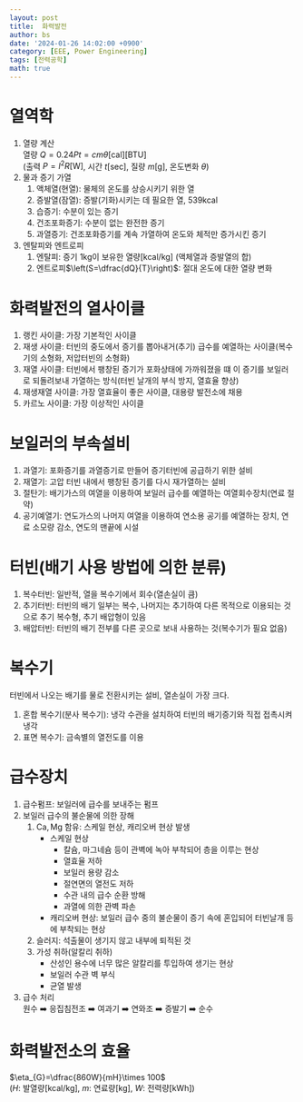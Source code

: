 ```yaml
---
layout: post
title:  화력발전
author: bs
date: '2024-01-26 14:02:00 +0900'
category: [EEE, Power Engineering]
tags: [전력공학]
math: true
---
```


# 열역학
1. 열량 계산<br>
    열량 $Q=0.24Pt=cm\theta [\textsf{cal}][\textsf{BTU}]$<br>
    (출력 $P=I^{2}R[\textsf{W}]$, 시간 $t[\textsf{sec}]$, 질량 $m[\textsf{g}]$, 온도변화 $\theta$)
2. 물과 증기 가열
    1. 액체열(현열): 물체의 온도를 상승시키기 위한 열
    2. 증발열(잠열): 증발(기화)시키는 데 필요한 열, $539\textsf{kcal}$
    3. 습증기: 수분이 있는 증기
    4. 건조포화증기: 수분이 없는 완전한 증기
    5. 과열증기: 건조포화증기를 계속 가열하여 온도와 체적만 증가시킨 증기
3. 엔탈피와 엔트로피
    1. 엔탈피: 증기 $1\textsf{kg}$이 보유한 열량$[\textsf{kcal/kg}]$ (액체열과 증발열의 합)
    2. 엔트로피$\left(S=\dfrac{dQ}{T}\right)$: 절대 온도에 대한 열량 변화

# 화력발전의 열사이클
1. 랭킨 사이클: 가장 기본적인 사이클
2. 재생 사이클: 터빈의 중도에서 증기를 뽑아내거(추기) 급수를 예열하는 사이클(복수기의 소형화, 저압터빈의 소형화)
3. 재열 사이클: 터빈에서 팽창된 증기가 포화상태에 가까워졌을 떄 이 증기를 보일러로 되돌려보내 가열하는 방식(터빈 날개의 부식 방지, 열효율 향상)
4. 재생재열 사이클: 가장 열효율이 좋은 사이클, 대용량 발전소에 채용
5. 카르노 사이클: 가장 이상적인 사이클

# 보일러의 부속설비
1. 과열기: 포화증기를 과열증기로 만들어 증기터빈에 공급하기 위한 설비
2. 재열기: 고압 터빈 내에서 팽창된 증기를 다시 재가열하는 설비
3. 절탄기: 배기가스의 여열을 이용하여 보일러 급수를 예열하는 여열회수장치(연료 절약)
4. 공기예열기: 연도가스의 나머지 여열을 이용하여 연소용 공기를 예열하는 장치, 연료 소모량 감소, 연도의 맨끝에 시설

# 터빈(배기 사용 방법에 의한 분류)
1. 복수터빈: 일반적, 열을 복수기에서 회수(열손실이 큼)
2. 추기터빈: 터빈의 배기 일부는 복수, 나머지는 추기하여 다른 목적으로 이용되는 것으로 추기 복수형, 추기 배압형이 있음
3. 배압터빈: 터빈의 배기 전부를 다른 곳으로 보내 사용하는 것(복수기가 필요 없음)

# 복수기
터빈에서 나오는 배기를 물로 전환시키는 설비, 열손실이 가장 크다.
1. 혼합 복수기(분사 복수기): 냉각 수관을 설치하여 터빈의 배기증기와 직접 접촉시켜 냉각
2. 표면 복수기: 금속별의 열전도를 이용

# 급수장치
1. 급수펌프: 보일러에 급수를 보내주는 펌프
2. 보일러 급수의 불순물에 의한 장해
    1. $\textsf{Ca}, \textsf{Mg}$ 함유: 스케일 현상, 캐리오버 현상 발생
        - 스케일 현상
            - 칼슘, 마그네슘 등이 관벽에 녹아 부착되어 층을 이루는 현상
            - 열효율 저하
            - 보일러 용량 감소
            - 절연면의 열전도 저하
            - 수관 내의 급수 순환 방해
            - 과열에 의한 관벽 파손
        - 캐리오버 현상: 보일러 급수 중의 불순물이 증기 속에 혼입되어 터빈날개 등에 부착되는 현상
    2. 슬러지: 석출물이 생기지 않고 내부에 퇴적된 것
    3. 가성 취하(알칼리 취하)
        - 산성인 용수에 너무 많은 알칼리를 투입하여 생기는 현상
        - 보일러 수관 벽 부식
        - 균열 발생
3. 급수 처리<br>
    원수 :arrow_right: 응집침전조 :arrow_right: 여과기 :arrow_right: 연와조 :arrow_right: 증발기 :arrow_right: 순수

# 화력발전소의 효율
$\eta_{G}=\dfrac{860W}{mH}\times 100$<br>
($H$: 발열량$[\textsf{kcal/kg}]$, $m$: 연료량$[\textsf{kg}]$, $W$: 전력량$[\textsf{kWh}]$)